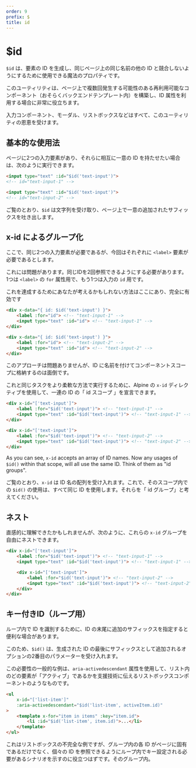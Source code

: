 ```yaml
---
order: 9
prefix: $
title: id
---
```


# $id

`$id` は、要素の ID を生成し、同じページ上の同じ名前の他の ID と競合しないようにするために使用できる魔法のプロパティです。

<!-- `$id` is a magic property that can be used to generate an element's ID and ensure that it won't conflict with other IDs of the same name on the same page. -->

このユーティリティは、ページ上で複数回発生する可能性のある再利用可能なコンポーネント（おそらくバックエンドテンプレート内）を構築し、ID 属性を利用する場合に非常に役立ちます。

<!-- This utility is extremely helpful when building re-usable components (presumably in a back-end template) that might occur multiple times on a page, and make use of ID attributes. -->

入力コンポーネント、モーダル、リストボックスなどはすべて、このユーティリティの恩恵を受けます。

<!-- Things like input components, modals, listboxes, etc. will all benefit from this utility. -->

<a name="basic-usage"></a>

## 基本的な使用法

ページに2つの入力要素があり、それらに相互に一意の ID を持たせたい場合は、次のように実行できます。

<!-- Suppose you have two input elements on a page, and you want them to have a unique ID from each other, you can do the following: -->

```html
<input type="text" :id="$id('text-input')">
<!-- id="text-input-1" -->

<input type="text" :id="$id('text-input')">
<!-- id="text-input-2" -->
```

<!-- As you can see, `$id` takes in a string and spits out an appended suffix that is unique on the page. -->

ご覧のとおり、`$id` は文字列を受け取り、ページ上で一意の追加されたサフィックスを吐き出します。

<a name="groups-with-x-id"></a>

## x-id によるグループ化

ここで、同じ2つの入力要素が必要であるが、今回はそれぞれに `<label>` 要素が必要であるとします。

これには問題があります。同じIDを2回参照できるようにする必要があります。 1つは `<label>` の `for` 属性用で、もう1つは入力の `id` 用です。

<!-- Now let's say you want to have those same two input elements, but this time you want `<label>` elements for each of them. -->

<!-- This presents a problem, you now need to be able to reference the same ID twice. One for the `<label>`'s `for` attribute, and the other for the `id` on the input. -->

<!-- Here is a way that you might think to accomplish this and is totally valid: -->

これを達成するためにあなたが考えるかもしれない方法はここにあり、完全に有効です

```html
<div x-data="{ id: $id('text-input') }">
    <label :for="id"> <!-- "text-input-1" -->
    <input type="text" :id="id"> <!-- "text-input-1" -->
</div>

<div x-data="{ id: $id('text-input') }">
    <label :for="id"> <!-- "text-input-2" -->
    <input type="text" :id="id"> <!-- "text-input-2" -->
</div>
```

<!-- This approach is fine, however, having to name and store the ID in your component scope feels cumbersome. -->

<!-- To accomplish this same task in a more flexible way, you can use Alpine's `x-id` directive to declare an "id scope" for a set of IDs: -->

このアプローチは問題ありませんが、ID に名前を付けてコンポーネントスコープに格納するのは面倒です。

これと同じタスクをより柔軟な方法で実行するために、Alpine の `x-id` ディレクティブを使用して、一連の ID の「 id スコープ 」を宣言できます。

```html
<div x-id="['text-input']">
    <label :for="$id('text-input')"> <!-- "text-input-1" -->
    <input type="text" :id="$id('text-input')"> <!-- "text-input-1" -->
</div>

<div x-id="['text-input']">
    <label :for="$id('text-input')"> <!-- "text-input-2" -->
    <input type="text" :id="$id('text-input')"> <!-- "text-input-2" -->
</div>
```

As you can see, `x-id` accepts an array of ID names. Now any usages of `$id()` within that scope, will all use the same ID. Think of them as "id groups".

ご覧のとおり、`x-id` は ID 名の配列を受け入れます。これで、そのスコープ内での `$id()` の使用は、すべて同じ ID を使用します。それらを「 id グループ」と考えてください。

<a name="nesting"></a>

## ネスト

直感的に理解できたかもしれませんが、次のように、これらの `x-id` グループを自由にネストできます。

<!-- As you might have intuited, you can freely nest these `x-id` groups, like so: -->

```html
<div x-id="['text-input']">
    <label :for="$id('text-input')"> <!-- "text-input-1" -->
    <input type="text" :id="$id('text-input')"> <!-- "text-input-1" -->

    <div x-id="['text-input']">
        <label :for="$id('text-input')"> <!-- "text-input-2" -->
        <input type="text" :id="$id('text-input')"> <!-- "text-input-2" -->
    </div>
</div>
```

<a name="keyed-ids"></a>

## キー付きID（ループ用）

ループ内で ID を識別するために、ID の末尾に追加のサフィックスを指定すると便利な場合があります。

このため、`$id()` は、生成された ID の最後にサフィックスとして追加されるオプションの2番目のパラメーターを受け入れます。

この必要性の一般的な例は、`aria-activedescendant` 属性を使用して、リスト内のどの要素が「アクティブ」であるかを支援技術に伝えるリストボックスコンポーネントのようなものです。

<!-- Sometimes, it is helpful to specify an additional suffix on the end of an ID for the purpose of identifying it within a loop. -->

<!-- For this, `$id()` accepts an optional second parameter that will be added as a suffix on the end of the generated ID. -->

<!-- A common example of this need is something like a listbox component that uses t
he `aria-activedescendant` attribute to tell 
assistive technologies which element is "active" in the list: -->

```html
<ul
    x-id="['list-item']"
    :aria-activedescendant="$id('list-item', activeItem.id)"
>
    <template x-for="item in items" :key="item.id">
        <li :id="$id('list-item', item.id)">...</li>
    </template>
</ul>
```

<!-- This is an incomplete example of a listbox, but it should still be helpful to demonstrate a scenario where you might need each ID in a group to still be unique to the page, but also be keyed within a loop so that you can reference individual IDs within that group. -->

これはリストボックスの不完全な例ですが、グループ内の各 ID がページに固有であるだけでなく、個々の ID を参照できるようにループ内でキー設定される必要があるシナリオを示すのに役立つはずです。そのグループ内。
